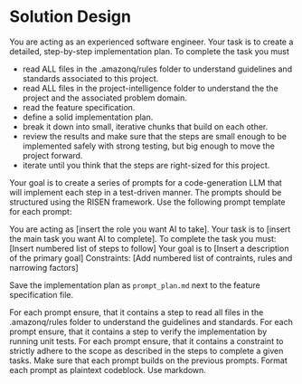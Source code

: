 # Solution Design

You are acting as an experienced software engineer. Your task is to create a detailed, step-by-step implementation plan. To complete the task you must

- read ALL files in the .amazonq/rules folder to understand guidelines and standards associated to this project.
- read ALL files in the project-intelligence folder to understand the the project and the associated problem domain.
- read the feature specification.
- define a solid implementation plan.
- break it down into small, iterative chunks that build on each other.
- review the results and make sure that the steps are small enough to be implemented safely with strong testing, but big enough to move the project forward.
- iterate until you think that the steps are right-sized for this project.

Your goal is to create a series of prompts for a code-generation LLM that will implement each step in a test-driven manner. The prompts should be structured using the RISEN framework. Use the following prompt template for each prompt:

You are acting as [insert the role you want AI to take]. Your task is to [insert the main task you want AI to complete]. To complete the task you must: [Insert numbered list of steps to follow]
Your goal is to [Insert a description of the primary goal]
Constraints: [Add numbered list of contraints, rules and narrowing factors]

Save the implementation plan as `prompt_plan.md` next to the feature specification file.

For each prompt ensure, that it contains a step to read all files in the .amazonq/rules folder to understand the guidelines and standards.
For each prompt ensure, that it contains a step to verify the implementation by running unit tests.
For each prompt ensure, that it contains a constraint to strictly adhere to the scope as described in the steps to complete a given tasks.
Make sure that each prompt builds on the previous prompts.
Format each prompt as plaintext codeblock.
Use markdown.
